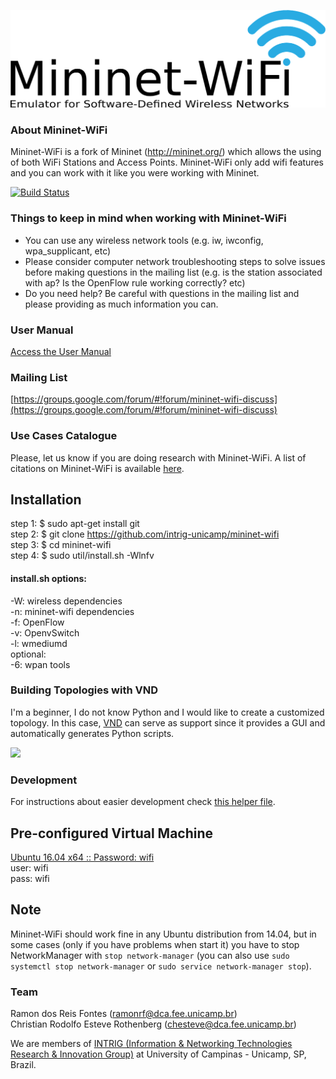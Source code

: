 ![](https://github.com/ramonfontes/miscellaneous/blob/master/mininet-wifi/mininet-wifi-logo.png)

### About Mininet-WiFi
Mininet-WiFi is a fork of Mininet (http://mininet.org/) which allows the using of both WiFi Stations and Access Points. Mininet-WiFi only add wifi features and you can work with it like you were working with Mininet.   

[![Build Status](https://travis-ci.org/intrig-unicamp/mininet-wifi.svg?branch=master)](https://travis-ci.org/intrig-unicamp/mininet-wifi)

### Things to keep in mind when working with Mininet-WiFi   
* You can use any wireless network tools (e.g. iw, iwconfig, wpa_supplicant, etc)    
* Please consider computer network troubleshooting steps to solve issues before making questions in the mailing list (e.g. is the station associated with ap? Is the OpenFlow rule working correctly? etc)   
* Do you need help? Be careful with questions in the mailing list and please providing as much information you can.

### User Manual  
[Access the User Manual](https://github.com/ramonfontes/manual-mininet-wifi/raw/master/mininet-wifi-draft-manual.pdf)

### Mailing List  
[https://groups.google.com/forum/#!forum/mininet-wifi-discuss](https://groups.google.com/forum/#!forum/mininet-wifi-discuss) 

### Use Cases Catalogue   
Please, let us know if you are doing research with Mininet-WiFi. A list of citations on Mininet-WiFi is available [here](https://docs.google.com/spreadsheets/d/1laEhejMg6th-Urgc-_RqBi2H6m308Rnh9uJpKZavEio/edit?usp=sharing).     

## Installation  
step 1: $ sudo apt-get install git  
step 2: $ git clone https://github.com/intrig-unicamp/mininet-wifi  
step 3: $ cd mininet-wifi  
step 4: $ sudo util/install.sh -Wlnfv  
#### install.sh options:   
-W: wireless dependencies   
-n: mininet-wifi dependencies    
-f: OpenFlow   
-v: OpenvSwitch   
-l: wmediumd   
optional:  
-6: wpan tools

### Building Topologies with VND    

I'm a beginner, I do not know Python and I would like to create a customized topology. In this case, [VND](https://github.com/ramonfontes/vnd) can serve as support since it provides a GUI and automatically generates Python scripts. 

![](https://github.com/ramonfontes/vnd-sdn-version/blob/master/screenshot.png)

### Development
For instructions about easier development check [this helper file](doc/dev_help.md).

## Pre-configured Virtual Machine    
[Ubuntu 16.04 x64 :: Password: wifi](https://intrig.dca.fee.unicamp.br:8840/owncloud/index.php/s/7NgXfuPArXStSax)      
user: wifi   
pass: wifi   
   
## Note
Mininet-WiFi should work fine in any Ubuntu distribution from 14.04, but in some cases (only if you have problems when start it) you have to stop NetworkManager with `stop network-manager` (you can also use `sudo systemctl stop network-manager` or `sudo service network-manager stop`).    

### Team
Ramon dos Reis Fontes (ramonrf@dca.fee.unicamp.br)  
Christian Rodolfo Esteve Rothenberg (chesteve@dca.fee.unicamp.br)  

We are members of [INTRIG (Information & Networking Technologies Research & Innovation Group)](http://intrig.dca.fee.unicamp.br) at University of Campinas - Unicamp, SP, Brazil.
